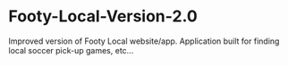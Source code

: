 # Footy-Local-Version-2.0
Improved version of Footy Local website/app. Application built for finding local soccer pick-up games, etc...

